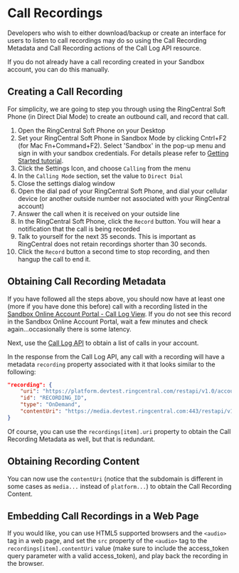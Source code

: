 # Call Recordings

Developers who wish to either download/backup or create an interface for users to listen to call recordings may do so using the Call Recording Metadata and Call Recording actions of the Call Log API resource.

If you do not already have a call recording created in your Sandbox account, you can do this manually.

## Creating a Call Recording

For simplicity, we are going to step you through using the RingCentral Soft Phone (in Direct Dial Mode) to create an outbound call, and record that call.

1. Open the RingCentral Soft Phone on your Desktop
2. Set your RingCentral Soft Phone in Sandbox Mode by clicking Cntrl+F2 (for Mac Fn+Command+F2). Select 'Sandbox' in the pop-up menu and sign in with your sandbox credentials. For details please refer to [Getting Started tutorial](https://developers.ringcentral.com/library/getting-started.html).
3. Click the Settings Icon, and choose `Calling` from the menu
4. In the `Calling Mode` section, set the value to `Direct Dial`
5. Close the settings dialog window
6. Open the dial pad of your RingCentral Soft Phone, and dial your cellular device (or another outside number not associated with your RingCentral account)
7. Answer the call when it is received on your outside line
8. In the RingCentral Soft Phone, click the `Record` button. You will hear a notification that the call is being recorded
9. Talk to yourself for the next 35 seconds. This is important as RingCentral does not retain recordings shorter than 30 seconds.
10. Click the `Record` button a second time to stop recording, and then hangup the call to end it.

## Obtaining Call Recording Metadata

If you have followed all the steps above, you should now have at least one (more if you have done this before) call with a recording listed in the [Sandbox Online Account Portal - Call Log View](https://service.devtest.ringcentral.com/settings/calls.html#simple). If you do not see this record in the Sandbox Online Account Portal, wait a few minutes and check again...occasionally there is some latency.

Next, use the [Call Log API](../reading-call-log) to obtain a list of calls in your account. 

In the response from the Call Log API, any call with a recording will have a metadata `recording` property associated with it that looks similar to the following:

```json
"recording": {
    "uri": "https://platform.devtest.ringcentral.com/restapi/v1.0/account/ACCOUNT_ID/recording/RECORDING_ID",
    "id": "RECORDING_ID",
    "type": "OnDemand",
    "contentUri": "https://media.devtest.ringcentral.com:443/restapi/v1.0/account/ACCOUNT_ID/recording/RECORDING_ID/content"
}
```

Of course, you can use the `recordings[item].uri` property to obtain the Call Recording Metadata as well, but that is redundant.

## Obtaining Recording Content

You can now use the `contentUri` (notice that the subdomain is different in some cases as `media...` instead of `platform...`) to obtain the Call Recording Content.

## Embedding Call Recordings in a Web Page

If you would like, you can use HTML5 supported browsers and the `<audio>` tag in a web page, and set the `src` property of the `<audio>` tag to the `recordings[item].contentUri` value (make sure to include the access_token query parameter with a valid access_token), and play back the recording in the browser.


